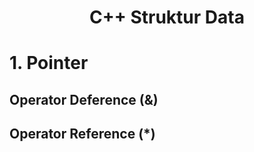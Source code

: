 <div align = "center">
  <h1> C++ Struktur Data </h1>
</div>

# 1. Pointer

## Operator Deference (&)
## Operator Reference (*)
